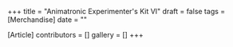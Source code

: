 +++
title = "Animatronic Experimenter's Kit VI"
draft = false
tags = [Merchandise]
date = ""

[Article]
contributors = []
gallery = []
+++